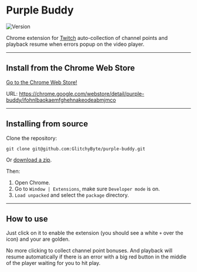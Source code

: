 # Purple Buddy

![Version](https://img.shields.io/badge/Version-1.1.1-blue)

Chrome extension for [Twitch](https://twitch.com/) auto-collection of channel points and playback resume when errors popup on the video player.

---
## Install from the Chrome Web Store

[Go to the Chrome Web Store!](https://chrome.google.com/webstore/detail/purple-buddy/ifohnlbaokaemfghehnakeodeabmjmco)

URL: https://chrome.google.com/webstore/detail/purple-buddy/ifohnlbaokaemfghehnakeodeabmjmco

---
## Installing from source

Clone the repository:

    git clone git@github.com:GlitchyByte/purple-buddy.git

Or [download a zip](https://github.com/GlitchyByte/purple-buddy/archive/refs/heads/main.zip).

Then:

1. Open Chrome.
2. Go to `Window | Extensions`, make sure `Developer mode` is on.
3. `Load unpacked` and select the `package` directory.

---
## How to use

Just click on it to enable the extension (you should see a white `+` over the icon) and your are golden.

No more clicking to collect channel point bonuses. And playback will resume automatically if there is an error with a big red button in the middle of the player waiting for you to hit play.
